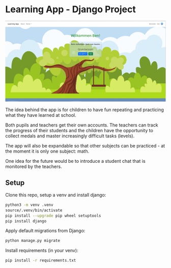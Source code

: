 # Learning App - Django Project

![Screenshot learningApp](./pictures/LearningApp.png)

The idea behind the app is for children to have fun repeating and practicing what they have learned at school. 

Both pupils and teachers get their own accounts. The teachers can track the progress of their students and the children have the opportunity to collect medals and master increasingly difficult tasks (levels). 

The app will also be expandable so that other subjects can be practiced - at the moment it is only one subject: math.

One idea for the future would be to introduce a student chat that is monitored by the teachers.


## Setup

Clone this repo, setup a venv and install django:

``` bash
python3 -m venv .venv
source/.venv/bin/activate
pip install --upgrade pip wheel setuptools
pip install django
```

Apply default migrations from Django:

```bash
python manage.py migrate
```

Install requirements (in your venv):

```bash
pip install -r requirements.txt
```
